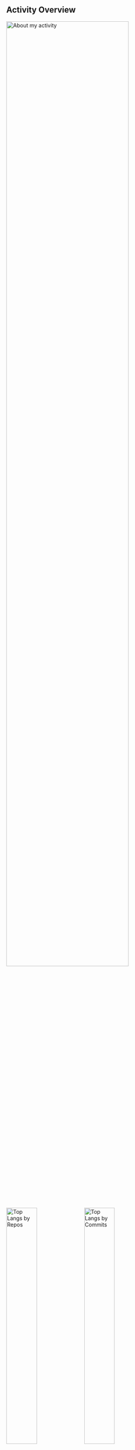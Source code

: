 ## Activity Overview
<p align="left"> 
  <img alt="About my activity" width="80%" src="http://github-profile-summary-cards.vercel.app/api/cards/profile-details?username=KazMat1&theme=github" />
</p>

<p align="left"> 
  <img alt="Top Langs by Repos" width="40%" src="http://github-profile-summary-cards.vercel.app/api/cards/repos-per-language?username=KazMat1&theme=github" />
  <img alt="Top Langs by Commits" width="40%" src="http://github-profile-summary-cards.vercel.app/api/cards/most-commit-language?username=KazMat1&theme=github" />
</p>

<!-- <p align="left"> 
  <img alt="Top Langs by Repos" width="40%" src="http://github-profile-summary-cards.vercel.app/api/cards/stats?username=KazMat1&theme=github" />
  <img alt="Top Langs by Commits" width="40%" src="http://github-profile-summary-cards.vercel.app/api/cards/productive-time?username=KazMat1&theme=github&utcOffset=9" />
</p> -->

## Programming Languages
<img src="https://skillicons.dev/icons?i=html,css,js,typescript,python,php,nodejs" /> <br /><br />

## Frameworks and Libraries
<img src="https://skillicons.dev/icons?i=scss,bootstrap,tailwindcss,vuetify,vue,nuxt,react,next,django,fastapi,laravel,wordpress,express,jest,vitest" /> <br /><br />

## Other
<img src="https://skillicons.dev/icons?i=mysql,postgresql,mongodb,supabase,firebase,nginx,linux,docker,kubernetis,aws,azure,vercel,netlify" /> <br /><br />

## Interested
<img src="https://skillicons.dev/icons?i=remix,bun,graphql,docker,kubernetis,terraform,githubactions,aws" /> <br /><br />


